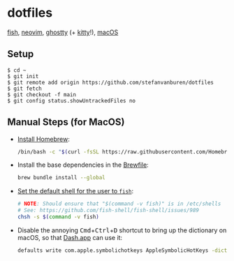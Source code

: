 # dotfiles

[fish](https://fishshell.com), [neovim](https://neovim.io), [ghostty](https://ghostty.org/) (+ [kitty](https://sw.kovidgoyal.net/kitty/)!), [macOS](https://www.apple.com/macos/)

## Setup

```console
$ cd ~
$ git init
$ git remote add origin https://github.com/stefanvanburen/dotfiles
$ git fetch
$ git checkout -f main
$ git config status.showUntrackedFiles no
```

## Manual Steps (for MacOS)

* [Install Homebrew](https://docs.brew.sh/Installation):

  ```sh
  /bin/bash -c "$(curl -fsSL https://raw.githubusercontent.com/Homebrew/install/HEAD/install.sh)"
  ```

* Install the base dependencies in the [Brewfile](/.Brewfile):

  ```sh
  brew bundle install --global
  ```

* [Set the default shell for the user to `fish`](https://fishshell.com/docs/current/index.html#default-shell):

  ```sh
  # NOTE: Should ensure that "$(command -v fish)" is in /etc/shells
  # See: https://github.com/fish-shell/fish-shell/issues/989
  chsh -s $(command -v fish)
  ```

* Disable the annoying <kbd>Cmd</kbd>+<kbd>Ctrl</kbd>+<kbd>D</kbd> shortcut to bring up the dictionary on macOS, so that [Dash.app](https://kapeli.com/dash) can use it:

  ```sh
  defaults write com.apple.symbolichotkeys AppleSymbolicHotKeys -dict-add 70 '<dict><key>enabled</key><false/></dict>'
  ```
